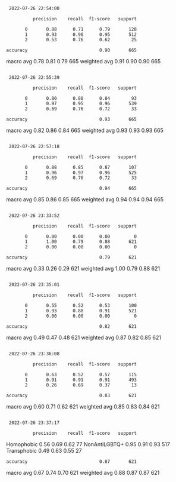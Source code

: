 ```

 2022-07-26 22:54:00 
```
              precision    recall  f1-score   support

           0       0.88      0.71      0.79       128
           1       0.93      0.96      0.95       512
           2       0.53      0.76      0.62        25

    accuracy                           0.90       665
   macro avg       0.78      0.81      0.79       665
weighted avg       0.91      0.90      0.90       665
```

 2022-07-26 22:55:39 
```
              precision    recall  f1-score   support

           0       0.80      0.88      0.84        93
           1       0.97      0.95      0.96       539
           2       0.69      0.76      0.72        33

    accuracy                           0.93       665
   macro avg       0.82      0.86      0.84       665
weighted avg       0.93      0.93      0.93       665
```

 2022-07-26 22:57:18 
```
              precision    recall  f1-score   support

           0       0.88      0.85      0.87       107
           1       0.96      0.97      0.96       525
           2       0.69      0.76      0.72        33

    accuracy                           0.94       665
   macro avg       0.85      0.86      0.85       665
weighted avg       0.94      0.94      0.94       665
```

 2022-07-26 23:33:52 
```
              precision    recall  f1-score   support

           0       0.00      0.00      0.00         0
           1       1.00      0.79      0.88       621
           2       0.00      0.00      0.00         0

    accuracy                           0.79       621
   macro avg       0.33      0.26      0.29       621
weighted avg       1.00      0.79      0.88       621
```

 2022-07-26 23:35:01 
```
              precision    recall  f1-score   support

           0       0.55      0.52      0.53       100
           1       0.93      0.88      0.91       521
           2       0.00      0.00      0.00         0

    accuracy                           0.82       621
   macro avg       0.49      0.47      0.48       621
weighted avg       0.87      0.82      0.85       621
```

 2022-07-26 23:36:08 
```
              precision    recall  f1-score   support

           0       0.63      0.52      0.57       115
           1       0.91      0.91      0.91       493
           2       0.26      0.69      0.37        13

    accuracy                           0.83       621
   macro avg       0.60      0.71      0.62       621
weighted avg       0.85      0.83      0.84       621
```

 2022-07-26 23:37:17 
```
              precision    recall  f1-score   support

   Homophobic      0.56      0.69      0.62        77
NonAntiLGBTQ+      0.95      0.91      0.93       517
  Transphobic      0.49      0.63      0.55        27

    accuracy                           0.87       621
   macro avg       0.67      0.74      0.70       621
weighted avg       0.88      0.87      0.87       621
```
